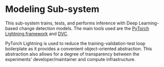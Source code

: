 # Modeling Sub-system

This sub-system trains, tests, and performs inference with Deep Learning-based change detection models.
The main tools used are the [PyTorch Lightning framework](https://lightning.ai/docs/pytorch/stable/) and [DVC](https://dvc.org/doc). 

PyTorch Lightning is used to reduce the training-validation-test loop boilerplate as it provides a convenient object-oriented abstraction. This abstraction also allows for a degree of transparency between the experiments' developer/maintainer and compute infrastructure.

